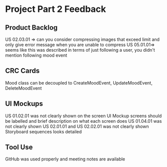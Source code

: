 # Project Part 2 Feedback

## Product Backlog

US 02.03.01 => can you consider compressing images that exceed limit and only give error message when you are
unable to compress
US 05.01.01=> seems like this was described in terms of just following a user, you didn't mention following mood event


## CRC Cards

Mood class can be decoupled to CreateMoodEvent, UpdateMoodEvent,
DeleteMoodEvent 

## UI Mockups

US 01.02.01 was not clearly shown on the screen
UI Mockup screens should be labelled and brief description on what each
screen does
US 01.04.01 was not clearly shown
US 02.01.01 and US 02.02.01 was not clearly shown
Storyboard sequences looks detailed 

## Tool Use

GitHub was used properly and meeting notes
are available 